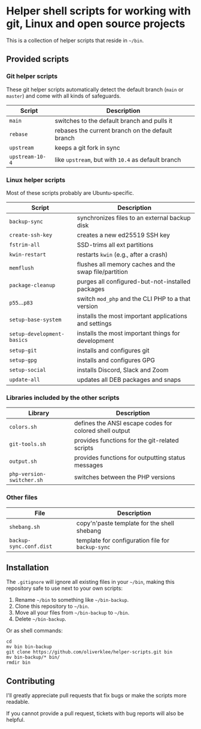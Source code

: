 # Helper shell scripts for working with git, Linux and open source projects

This is a collection of helper scripts that reside in `~/bin`.

## Provided scripts

### Git helper scripts

These git helper scripts automatically detect the default branch (`main` or `master`)
and come with all kinds of safeguards.

| Script            | Description                                        |
|-------------------|----------------------------------------------------|
| `main`            | switches to the default branch and pulls it        |
| `rebase`          | rebases the current branch on the default branch   |
| `upstream`        | keeps a git fork in sync                           |
| `upstream-10-4`   | like `upstream`, but with `10.4` as default branch |

### Linux helper scripts

Most of these scripts probably are Ubuntu-specific.

| Script                     | Description                                           |
|----------------------------|-------------------------------------------------------|
| `backup-sync`              | synchronizes files to an external backup disk         |
| `create-ssh-key`           | creates a new ed25519 SSH key                         |
| `fstrim-all`               | SSD-trims all ext partitions                          |
| `kwin-restart`             | restarts `kwin` (e.g., after a crash)                 |
| `memflush`                 | flushes all memory caches and the swap file/partition |
| `package-cleanup`          | purges all configured-but-not-installed packages      |
| `p55`…`p83`                | switch `mod_php` and the CLI PHP to a that version    |
| `setup-base-system`        | installs the most important applications and settings |
| `setup-development-basics` | installs the most important things for development    |
| `setup-git`                | installs and configures git                           |
| `setup-gpg`                | installs and configures GPG                           |
| `setup-social`             | installs Discord, Slack and Zoom                      |
| `update-all`               | updates all DEB packages and snaps                    |

### Libraries included by the other scripts

| Library                   | Description                                            |
|---------------------------|--------------------------------------------------------|
| `colors.sh`               | defines the ANSI escape codes for colored shell output | 
| `git-tools.sh`            | provides functions for the git-related scripts         |
| `output.sh`               | provides functions for outputting status messages      |
| `php-version-switcher.sh` | switches between the PHP versions                      |

### Other files

| File                    | Description                                           |
|-------------------------|-------------------------------------------------------|
| `shebang.sh`            | copy'n'paste template for the shell shebang           |
| `backup-sync.conf.dist` | template for configuration file for `backup-sync`     |

## Installation

The `.gitignore` will ignore all existing files in your `~/bin`, making this
repository safe to use next to your own scripts:

1. Rename `~/bin` to something like `~/bin-backup`.
2. Clone this repository to `~/bin`.
3. Move all your files from `~/bin-backup` to `~/bin`.
4. Delete `~/bin-backup`.

Or as shell commands:

```shell
cd
mv bin bin-backup
git clone https://github.com/oliverklee/helper-scripts.git bin
mv bin-backup/* bin/
rmdir bin
```

## Contributing

I'll greatly appreciate pull requests that fix bugs or make the scripts more
readable.

If you cannot provide a pull request, tickets with bug reports will also be helpful.
